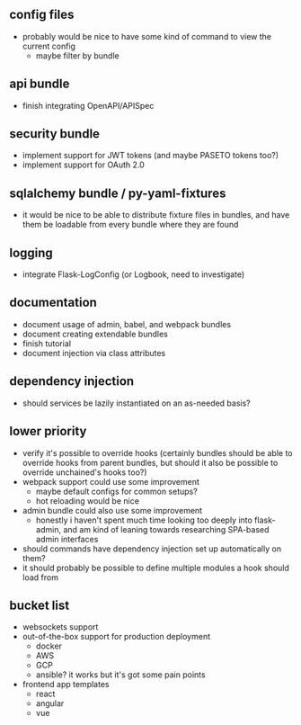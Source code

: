 config files
------------
* probably would be nice to have some kind of command to view the current config
    - maybe filter by bundle


api bundle
----------
* finish integrating OpenAPI/APISpec


security bundle
---------------
* implement support for JWT tokens (and maybe PASETO tokens too?)
* implement support for OAuth 2.0


sqlalchemy bundle / py-yaml-fixtures
------------------------------------
* it would be nice to be able to distribute fixture files in bundles, and have them be loadable from every bundle where they are found


logging
-------
* integrate Flask-LogConfig (or Logbook, need to investigate)


documentation
-------------
* document usage of admin, babel, and webpack bundles
* document creating extendable bundles
* finish tutorial
* document injection via class attributes


dependency injection
--------------------
* should services be lazily instantiated on an as-needed basis?


lower priority
--------------
* verify it's possible to override hooks (certainly bundles should be able to override hooks from parent bundles, but should it also be possible to override unchained's hooks too?)
* webpack support could use some improvement
   - maybe default configs for common setups?
   - hot reloading would be nice
* admin bundle could also use some improvement
   - honestly i haven't spent much time looking too deeply into flask-admin, and am kind of leaning towards researching SPA-based admin interfaces
* should commands have dependency injection set up automatically on them?
* it should probably be possible to define multiple modules a hook should load from


bucket list
-----------
* websockets support
* out-of-the-box support for production deployment
   - docker
   - AWS
   - GCP
   - ansible? it works but it's got some pain points
* frontend app templates
   - react
   - angular
   - vue
